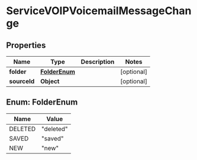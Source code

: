 

# ServiceVOIPVoicemailMessageChange


## Properties

| Name | Type | Description | Notes |
|------------ | ------------- | ------------- | -------------|
|**folder** | [**FolderEnum**](#FolderEnum) |  |  [optional] |
|**sourceId** | **Object** |  |  [optional] |



## Enum: FolderEnum

| Name | Value |
|---- | -----|
| DELETED | &quot;deleted&quot; |
| SAVED | &quot;saved&quot; |
| NEW | &quot;new&quot; |



